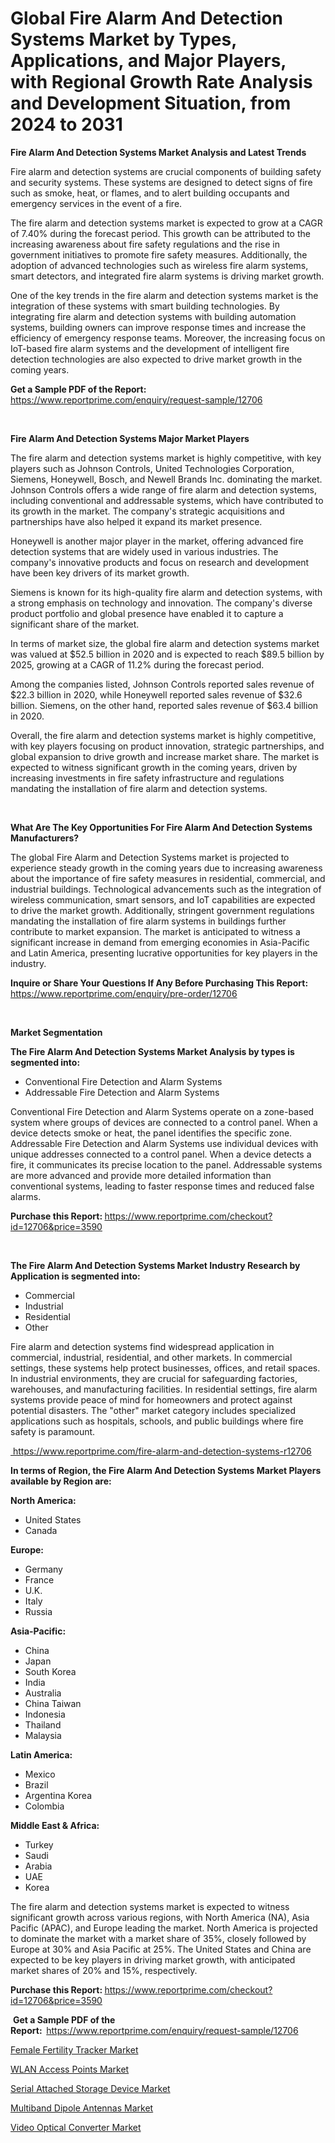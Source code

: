 <p><h1>Global Fire Alarm And Detection Systems Market by Types, Applications, and Major Players, with Regional Growth Rate Analysis and Development Situation, from 2024 to 2031</h1></p><p><strong>Fire Alarm And Detection Systems Market Analysis and Latest Trends</strong></p>
<p><p>Fire alarm and detection systems are crucial components of building safety and security systems. These systems are designed to detect signs of fire such as smoke, heat, or flames, and to alert building occupants and emergency services in the event of a fire.</p><p>The fire alarm and detection systems market is expected to grow at a CAGR of 7.40% during the forecast period. This growth can be attributed to the increasing awareness about fire safety regulations and the rise in government initiatives to promote fire safety measures. Additionally, the adoption of advanced technologies such as wireless fire alarm systems, smart detectors, and integrated fire alarm systems is driving market growth.</p><p>One of the key trends in the fire alarm and detection systems market is the integration of these systems with smart building technologies. By integrating fire alarm and detection systems with building automation systems, building owners can improve response times and increase the efficiency of emergency response teams. Moreover, the increasing focus on IoT-based fire alarm systems and the development of intelligent fire detection technologies are also expected to drive market growth in the coming years.</p></p>
<p><strong>Get a Sample PDF of the Report:&nbsp;</strong> <a href="https://www.reportprime.com/enquiry/request-sample/12706">https://www.reportprime.com/enquiry/request-sample/12706</a></p>
<p>&nbsp;</p>
<p><strong>Fire Alarm And Detection Systems Major Market Players</strong></p>
<p><p>The fire alarm and detection systems market is highly competitive, with key players such as Johnson Controls, United Technologies Corporation, Siemens, Honeywell, Bosch, and Newell Brands Inc. dominating the market. Johnson Controls offers a wide range of fire alarm and detection systems, including conventional and addressable systems, which have contributed to its growth in the market. The company's strategic acquisitions and partnerships have also helped it expand its market presence.</p><p>Honeywell is another major player in the market, offering advanced fire detection systems that are widely used in various industries. The company's innovative products and focus on research and development have been key drivers of its market growth.</p><p>Siemens is known for its high-quality fire alarm and detection systems, with a strong emphasis on technology and innovation. The company's diverse product portfolio and global presence have enabled it to capture a significant share of the market.</p><p>In terms of market size, the global fire alarm and detection systems market was valued at $52.5 billion in 2020 and is expected to reach $89.5 billion by 2025, growing at a CAGR of 11.2% during the forecast period.</p><p>Among the companies listed, Johnson Controls reported sales revenue of $22.3 billion in 2020, while Honeywell reported sales revenue of $32.6 billion. Siemens, on the other hand, reported sales revenue of $63.4 billion in 2020.</p><p>Overall, the fire alarm and detection systems market is highly competitive, with key players focusing on product innovation, strategic partnerships, and global expansion to drive growth and increase market share. The market is expected to witness significant growth in the coming years, driven by increasing investments in fire safety infrastructure and regulations mandating the installation of fire alarm and detection systems.</p></p>
<p>&nbsp;</p>
<p><strong>What Are The Key Opportunities For Fire Alarm And Detection Systems Manufacturers?</strong></p>
<p><p>The global Fire Alarm and Detection Systems market is projected to experience steady growth in the coming years due to increasing awareness about the importance of fire safety measures in residential, commercial, and industrial buildings. Technological advancements such as the integration of wireless communication, smart sensors, and IoT capabilities are expected to drive the market growth. Additionally, stringent government regulations mandating the installation of fire alarm systems in buildings further contribute to market expansion. The market is anticipated to witness a significant increase in demand from emerging economies in Asia-Pacific and Latin America, presenting lucrative opportunities for key players in the industry.</p></p>
<p><strong>Inquire or Share Your Questions If Any Before Purchasing This Report:</strong> <a href="https://www.reportprime.com/enquiry/pre-order/12706">https://www.reportprime.com/enquiry/pre-order/12706</a></p>
<p>&nbsp;</p>
<p><strong>Market Segmentation</strong></p>
<p><strong>The Fire Alarm And Detection Systems Market Analysis by types is segmented into:</strong></p>
<p><ul><li>Conventional Fire Detection and Alarm Systems</li><li>Addressable Fire Detection and Alarm Systems</li></ul></p>
<p><p>Conventional Fire Detection and Alarm Systems operate on a zone-based system where groups of devices are connected to a control panel. When a device detects smoke or heat, the panel identifies the specific zone. Addressable Fire Detection and Alarm Systems use individual devices with unique addresses connected to a control panel. When a device detects a fire, it communicates its precise location to the panel. Addressable systems are more advanced and provide more detailed information than conventional systems, leading to faster response times and reduced false alarms.</p></p>
<p><strong>Purchase this Report:&nbsp;</strong><a href="https://www.reportprime.com/checkout?id=12706&price=3590">https://www.reportprime.com/checkout?id=12706&price=3590</a></p>
<p>&nbsp;</p>
<p><strong>The Fire Alarm And Detection Systems Market Industry Research by Application is segmented into:</strong></p>
<p><ul><li>Commercial</li><li>Industrial</li><li>Residential</li><li>Other</li></ul></p>
<p><p>Fire alarm and detection systems find widespread application in commercial, industrial, residential, and other markets. In commercial settings, these systems help protect businesses, offices, and retail spaces. In industrial environments, they are crucial for safeguarding factories, warehouses, and manufacturing facilities. In residential settings, fire alarm systems provide peace of mind for homeowners and protect against potential disasters. The "other" market category includes specialized applications such as hospitals, schools, and public buildings where fire safety is paramount.</p></p>
<p><a href="https://www.reportprime.com/fire-alarm-and-detection-systems-r12706">&nbsp;https://www.reportprime.com/fire-alarm-and-detection-systems-r12706</a></p>
<p><strong>In terms of Region, the Fire Alarm And Detection Systems Market Players available by Region are:</strong></p>
<p>
    <p> <strong> North America: </strong>
        <ul>
            <li>United States</li>
            <li>Canada</li>
        </ul>
        </p> 
    <p> <strong> Europe: </strong>
        <ul>
            <li>Germany</li>
            <li>France</li>
            <li>U.K.</li>
            <li>Italy</li>
            <li>Russia</li>
        </ul>
        </p> 
    <p> <strong> Asia-Pacific: </strong>
        <ul>
            <li>China</li>
            <li>Japan</li>
            <li>South Korea</li>
            <li>India</li>
            <li>Australia</li>
            <li>China Taiwan</li>
            <li>Indonesia</li>
            <li>Thailand</li>
            <li>Malaysia</li>
        </ul>
        </p> 
    <p> <strong> Latin America: </strong>
        <ul>
            <li>Mexico</li>
            <li>Brazil</li>
            <li>Argentina Korea</li>
            <li>Colombia</li>
        </ul>
        </p> 
    <p> <strong> Middle East & Africa: </strong>
        <ul>
            <li>Turkey</li>
            <li>Saudi</li>
            <li>Arabia</li>
            <li>UAE</li>
            <li>Korea</li>
        </ul>
    </p>
    </p>
<p><p>The fire alarm and detection systems market is expected to witness significant growth across various regions, with North America (NA), Asia Pacific (APAC), and Europe leading the market. North America is projected to dominate the market with a market share of 35%, closely followed by Europe at 30% and Asia Pacific at 25%. The United States and China are expected to be key players in driving market growth, with anticipated market shares of 20% and 15%, respectively.</p></p>
<p><strong>Purchase this Report: </strong><a href="https://www.reportprime.com/checkout?id=12706&price=3590">https://www.reportprime.com/checkout?id=12706&price=3590</a></p>
<p>&nbsp;<strong>Get a Sample PDF of the Report:&nbsp;&nbsp;</strong><a href="https://www.reportprime.com/enquiry/request-sample/12706">https://www.reportprime.com/enquiry/request-sample/12706</a></p>
<p><strong></strong></p>
<p><p><a href="https://medium.com/@ikeschumm18/female-fertility-tracker-industry-forecast-market-shifts-and-strategic-imperatives-2024-2031-18f972a63c3a">Female Fertility Tracker Market</a></p><p><a href="https://www.linkedin.com/pulse/market-trends-growth-opportunities-region-type-consumer-dghsc?trackingId=xN4TXxzCScCHmqptdfdzsA%3D%3D">WLAN Access Points Market</a></p><p><a href="https://www.linkedin.com/pulse/serial-attached-storage-device-market-trends-analysis-dfcme?trackingId=xRT3gRlCQ5uZLIUrALXLew%3D%3D">Serial Attached Storage Device Market</a></p><p><a href="https://github.com/NorbertYates/Market-Research-Report-List-6/blob/main/multiband-dipole-antennas-market.md">Multiband Dipole Antennas Market</a></p><p><a href="https://github.com/mdinislamsheik/Market-Research-Report-List-1/blob/main/video-optical-converter-market.md">Video Optical Converter Market</a></p></p>